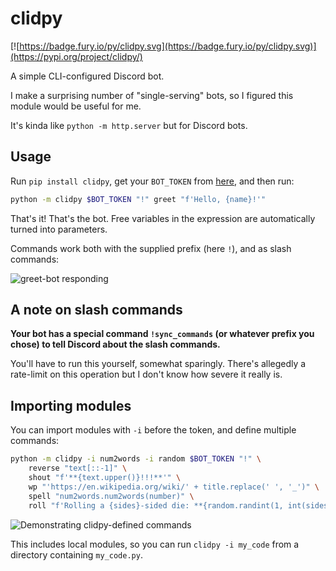 # clidpy

[![https://badge.fury.io/py/clidpy.svg](https://badge.fury.io/py/clidpy.svg)](https://pypi.org/project/clidpy/)

A simple CLI-configured Discord bot.

I make a surprising number of "single-serving" bots, so I figured this module would be useful for me.

It's kinda like `python -m http.server` but for Discord bots.

## Usage

Run `pip install clidpy`, get your `BOT_TOKEN` from [here](https://discord.com/developers/applications), and then run:

```sh
python -m clidpy $BOT_TOKEN "!" greet "f'Hello, {name}!'"
```

That's it! That's the bot. Free variables in the expression are automatically turned into parameters.

Commands work both with the supplied prefix (here `!`), and as slash commands:

![greet-bot responding](https://user-images.githubusercontent.com/16232127/187997763-68b84467-8ed1-4210-99c7-605edfa2aa9d.png)

## A note on slash commands

**Your bot has a special command `!sync_commands` (or whatever prefix you chose) to tell Discord about the slash commands.**

You'll have to run this yourself, somewhat sparingly. There's allegedly a rate-limit on this operation but I don't know how severe it really is.

## Importing modules

You can import modules with `-i` before the token, and define multiple commands:

```sh
python -m clidpy -i num2words -i random $BOT_TOKEN "!" \
    reverse "text[::-1]" \
    shout "f'**{text.upper()}!!!**'" \
    wp "'https://en.wikipedia.org/wiki/' + title.replace(' ', '_')" \
    spell "num2words.num2words(number)" \
    roll "f'Rolling a {sides}-sided die: **{random.randint(1, int(sides))}**'"
```

![Demonstrating clidpy-defined commands](https://user-images.githubusercontent.com/16232127/187996745-344d89f4-1664-4851-8f37-2fc73f5978e9.png)

This includes local modules, so you can run `clidpy -i my_code` from a directory containing `my_code.py`.


